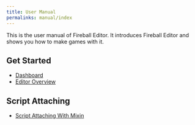 ```yaml
---
title: User Manual
permalinks: manual/index
---
```


This is the user manual of Fireball Editor. It introduces Fireball Editor and shows you how to make games with it.

## Get Started

  * [Dashboard](/manual/dashboard)
  * [Editor Overview](/manual/editor-overview)

## Script Attaching

  * [Script Attaching With Mixin](/manual/mixin-script)
